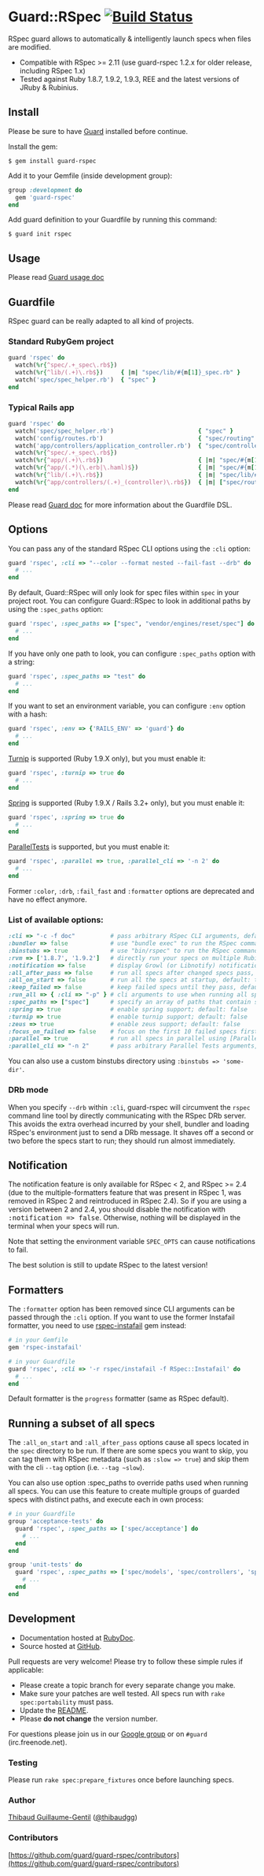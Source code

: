 # Guard::RSpec [![Build Status](https://secure.travis-ci.org/guard/guard-rspec.png?branch=master)](http://travis-ci.org/guard/guard-rspec)

RSpec guard allows to automatically & intelligently launch specs when files are modified.

* Compatible with RSpec >= 2.11 (use guard-rspec 1.2.x for older release, including RSpec 1.x)
* Tested against Ruby 1.8.7, 1.9.2, 1.9.3, REE and the latest versions of JRuby & Rubinius.

## Install

Please be sure to have [Guard](https://github.com/guard/guard) installed before continue.

Install the gem:

```
$ gem install guard-rspec
```

Add it to your Gemfile (inside development group):

``` ruby
group :development do
  gem 'guard-rspec'
end
```

Add guard definition to your Guardfile by running this command:

```
$ guard init rspec
```

## Usage

Please read [Guard usage doc](https://github.com/guard/guard#readme)

## Guardfile

RSpec guard can be really adapted to all kind of projects.

### Standard RubyGem project

``` ruby
guard 'rspec' do
  watch(%r{^spec/.+_spec\.rb$})
  watch(%r{^lib/(.+)\.rb$})     { |m| "spec/lib/#{m[1]}_spec.rb" }
  watch('spec/spec_helper.rb')  { "spec" }
end
```

### Typical Rails app

``` ruby
guard 'rspec' do
  watch('spec/spec_helper.rb')                        { "spec" }
  watch('config/routes.rb')                           { "spec/routing" }
  watch('app/controllers/application_controller.rb')  { "spec/controllers" }
  watch(%r{^spec/.+_spec\.rb$})
  watch(%r{^app/(.+)\.rb$})                           { |m| "spec/#{m[1]}_spec.rb" }
  watch(%r{^app/(.*)(\.erb|\.haml)$})                 { |m| "spec/#{m[1]}#{m[2]}_spec.rb" }
  watch(%r{^lib/(.+)\.rb$})                           { |m| "spec/lib/#{m[1]}_spec.rb" }
  watch(%r{^app/controllers/(.+)_(controller)\.rb$})  { |m| ["spec/routing/#{m[1]}_routing_spec.rb", "spec/#{m[2]}s/#{m[1]}_#{m[2]}_spec.rb", "spec/acceptance/#{m[1]}_spec.rb"] }
end
```

Please read [Guard doc](https://github.com/guard/guard#readme) for more information about the Guardfile DSL.

## Options

You can pass any of the standard RSpec CLI options using the `:cli` option:

``` ruby
guard 'rspec', :cli => "--color --format nested --fail-fast --drb" do
  # ...
end
```

By default, Guard::RSpec will only look for spec files within `spec` in your project root. You can configure Guard::RSpec to look in additional paths by using the `:spec_paths` option:

``` ruby
guard 'rspec', :spec_paths => ["spec", "vendor/engines/reset/spec"] do
  # ...
end
```
If you have only one path to look, you can configure `:spec_paths` option with a string:

``` ruby
guard 'rspec', :spec_paths => "test" do
  # ...
end
```
If you want to set an environment variable, you can configure `:env` option with a hash:

``` ruby
guard 'rspec', :env => {'RAILS_ENV' => 'guard'} do
  # ...
end
```
[Turnip](https://github.com/jnicklas/turnip) is supported (Ruby 1.9.X only), but you must enable it:
``` ruby
guard 'rspec', :turnip => true do
  # ...
end
```
[Spring](https://github.com/jonleighton/spring) is supported (Ruby 1.9.X / Rails 3.2+ only), but you must enable it:
``` ruby
guard 'rspec', :spring => true do
  # ...
end
```
[ParallelTests](https://github.com/grosser/parallel_tests) is supported, but you must enable it:
``` ruby
guard 'rspec', :parallel => true, :parallel_cli => '-n 2' do
  # ...
end
```

Former `:color`, `:drb`, `:fail_fast` and `:formatter` options are deprecated and have no effect anymore.

### List of available options:

``` ruby
:cli => "-c -f doc"          # pass arbitrary RSpec CLI arguments, default: "-f progress"
:bundler => false            # use "bundle exec" to run the RSpec command, default: true
:binstubs => true            # use "bin/rspec" to run the RSpec command (takes precedence over :bundle), default: false
:rvm => ['1.8.7', '1.9.2']   # directly run your specs on multiple Rubies, default: nil
:notification => false       # display Growl (or Libnotify) notification after the specs are done running, default: true
:all_after_pass => false     # run all specs after changed specs pass, default: true
:all_on_start => false       # run all the specs at startup, default: true
:keep_failed => false        # keep failed specs until they pass, default: true
:run_all => { :cli => "-p" } # cli arguments to use when running all specs, default: same as :cli
:spec_paths => ["spec"]      # specify an array of paths that contain spec files
:spring => true              # enable spring support; default: false
:turnip => true              # enable turnip support; default: false
:zeus => true                # enable zeus support; default: false
:focus_on_failed => false    # focus on the first 10 failed specs first, rerun till they pass
:parallel => true            # run all specs in parallel using [ParallelTests](https://github.com/grosser/parallel_tests) gem, default: false
:parallel_cli => "-n 2"      # pass arbitrary Parallel Tests arguments, default: ""
```

You can also use a custom binstubs directory using `:binstubs => 'some-dir'`.

### DRb mode

When you specify `--drb` within `:cli`, guard-rspec will circumvent the `rspec` command line tool by
directly communicating with the RSpec DRb server.  This avoids the extra overhead incurred by your
shell, bundler and loading RSpec's environment just to send a DRb message.  It shaves off a
second or two before the specs start to run; they should run almost immediately.

## Notification

The notification feature is only available for RSpec < 2, and RSpec >= 2.4 (due to the multiple-formatters feature that was present in RSpec 1, was removed in RSpec 2 and reintroduced in RSpec 2.4). So if you are using a version between 2 and 2.4, you should disable the notification with <tt>:notification => false</tt>. Otherwise, nothing will be displayed in the terminal when your specs will run.

Note that setting the environment variable `SPEC_OPTS` can cause notifications to fail.

The best solution is still to update RSpec to the latest version!

## Formatters

The `:formatter` option has been removed since CLI arguments can be passed through the `:cli` option. If you want to use the former Instafail formatter, you need to use [rspec-instafail](http://rubygems.org/gems/rspec-instafail) gem instead:

``` ruby
# in your Gemfile
gem 'rspec-instafail'

# in your Guardfile
guard 'rspec', :cli => '-r rspec/instafail -f RSpec::Instafail' do
  # ...
end
```

Default formatter is the `progress` formatter (same as RSpec default).

## Running a subset of all specs

The `:all_on_start` and `:all_after_pass` options cause all specs located in the `spec` directory to be run.  If there
are some specs you want to skip, you can tag them with RSpec metadata (such as `:slow => true`)
and skip them with the cli `--tag` option (i.e. `--tag ~slow`).

You can also use option :spec_paths to override paths used when running all specs.
You can use this feature to create multiple groups of guarded specs with distinct paths, and execute each in own process:

``` ruby
# in your Guardfile
group 'acceptance-tests' do
  guard 'rspec', :spec_paths => ['spec/acceptance'] do
    # ...
  end
end

group 'unit-tests' do
  guard 'rspec', :spec_paths => ['spec/models', 'spec/controllers', 'spec/routing'] do
    # ...
  end
end
```

## Development

* Documentation hosted at [RubyDoc](http://rubydoc.info/github/guard/guard-rspec/master/frames).
* Source hosted at [GitHub](https://github.com/guard/guard-rspec).

Pull requests are very welcome! Please try to follow these simple rules if applicable:

* Please create a topic branch for every separate change you make.
* Make sure your patches are well tested. All specs run with `rake spec:portability` must pass.
* Update the [README](https://github.com/guard/guard-rspec/blob/master/README.md).
* Please **do not change** the version number.

For questions please join us in our [Google group](http://groups.google.com/group/guard-dev) or on
`#guard` (irc.freenode.net).

### Testing

Please run `rake spec:prepare_fixtures` once before launching specs.

### Author

[Thibaud Guillaume-Gentil](https://github.com/thibaudgg) ([@thibaudgg](http://twitter.com/thibaudgg))

### Contributors

[https://github.com/guard/guard-rspec/contributors](https://github.com/guard/guard-rspec/contributors)
